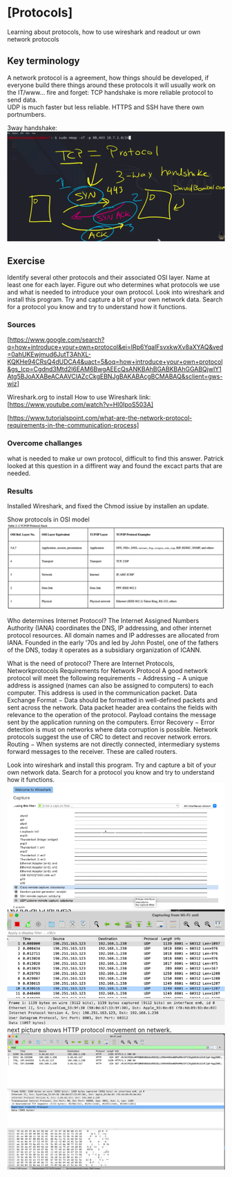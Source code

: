 # [Protocols]
Learning about protocols, how to use wireshark and readout ur own network protocols

## Key terminology
A network protocol is a agreement, how things should be developed, if everyone build there things around these protocols it will usually work on the IT/www...
fire and forget: TCP handshake is more reliable protocol to send  data.  
UDP is much faster but less reliable. 
HTTPS  and SSH have there own portnumbers. 

3way handshake:
![handshake](../00_includes/3wayHandshake.png)
## Exercise
Identify several other protocols and their associated OSI layer. Name at least one for each layer.
Figure out who determines what protocols we use and what is needed to introduce your own protocol.
Look into wireshark and install this program. Try and capture a bit of your own network data. Search for a protocol you know and try to understand how it functions.


### Sources
[https://www.google.com/search?q=how+introduce+your+own+protocol&ei=IRp6YqalFsvxkwXv8aXYAQ&ved=0ahUKEwjmud6JutT3AhXL-KQKHe94CRsQ4dUDCA4&uact=5&oq=how+introduce+your+own+protocol&gs_lcp=Cgdnd3Mtd2l6EAM6BwgAEEcQsANKBAhBGABKBAhGGABQjwlY1Atg5BJoAXABeACAAVCIAZcCkgEBNJgBAKABAcgBCMABAQ&sclient=gws-wiz]

Wireshark.org to install
How to use Wireshark link: [https://www.youtube.com/watch?v=Hl0IpoS503A]

[https://www.tutorialspoint.com/what-are-the-network-protocol-requirements-in-the-communication-process]

### Overcome challanges
what is needed to make ur own protocol, difficult to find this answer. Patrick looked at this question in a diffirent way and found the excact parts that are needed. 

### Results
Installed Wireshark, and fixed the Chmod issiue by installen an update. 

Show protocols in OSI model
![protocols](../00_includes/Protocols%20OSI.png)

Who determines Internet Protocol?
The Internet Assigned Numbers Authority (IANA) coordinates the DNS, IP addressing, and other internet protocol resources. All domain names and IP addresses are allocated from IANA. Founded in the early '70s and led by John Postel, one of the fathers of the DNS, today it operates as a subsidiary organization of ICANN.

What is the need of protocol?
There are Internet Protocols, Networkprotocols
Requirements for Network Protocol
A good network protocol will meet the following requirements −
Addressing − A unique address is assigned (names can also be assigned to computers) to each computer. This address is used in the communication packet.
Data Exchange Format − Data should be formatted in well-defined packets and sent across the network. Data packet header area contains the fields with relevance to the operation of the protocol. Payload contains the message sent by the application running on the computers.
Error Recovery − Error detection is must on networks where data corruption is possible. Network protocols suggest the use of CRC to detect and recover network errors.
Routing − When systems are not directly connected, intermediary systems forward messages to the receiver. These are called routers.

Look into wireshark and install this program. Try and capture a bit of your own network data. Search for a protocol you know and try to understand how it functions.
![wire1](../00_includes/Wireshark1.png)
![wire2](../00_includes/Wireshark2.png)
next picture shows HTTP protocol movement on netwerk. 
![wire3](../00_includes/Wireshark3.png)











